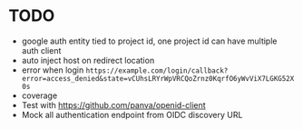# TODO

- google auth entity tied to project id, one project id can have multiple auth client
- auto inject host on redirect location
- error when login `https://example.com/login/callback?error=access_denied&state=vCUhsLRYrWpVRCQoZrnz0KqrfO6yWvViX7LGKG52X0s`
- coverage
- Test with https://github.com/panva/openid-client
- Mock all authentication endpoint from OIDC discovery URL
